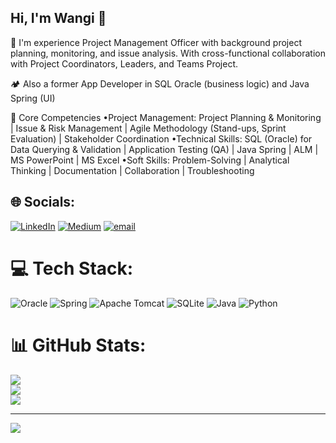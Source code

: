## Hi, I'm Wangi 🌟

💖 I'm experience Project Management Officer with background project planning, monitoring, and issue analysis. With cross-functional collaboration with Project Coordinators, Leaders, and Teams Project.

🏕 Also a former App Developer in SQL Oracle (business logic) and Java Spring (UI)


🤖 Core Competencies
•Project Management: Project Planning & Monitoring | Issue & Risk Management | Agile Methodology (Stand-ups, Sprint Evaluation) | Stakeholder Coordination
•Technical Skills: SQL (Oracle) for Data Querying & Validation | Application Testing (QA) | Java Spring | ALM | MS PowerPoint | MS Excel
•Soft Skills: Problem-Solving | Analytical Thinking | Documentation | Collaboration | Troubleshooting





## 🌐 Socials:
[![LinkedIn](https://img.shields.io/badge/LinkedIn-%230077B5.svg?logo=linkedin&logoColor=white)](https://linkedin.com/in/https://www.linkedin.com/in/galihwangiputri/) [![Medium](https://img.shields.io/badge/Medium-12100E?logo=medium&logoColor=white)](https://medium.com/@https://galihwangiputri.medium.com/) [![email](https://img.shields.io/badge/Email-D14836?logo=gmail&logoColor=white)](mailto:galihwangiputri@gmail.com) 

# 💻 Tech Stack:
![Oracle](https://img.shields.io/badge/Oracle-F80000?style=for-the-badge&logo=oracle&logoColor=white)
![Spring](https://img.shields.io/badge/spring-%236DB33F.svg?style=for-the-badge&logo=spring&logoColor=white) ![Apache Tomcat](https://img.shields.io/badge/apache%20tomcat-%23F8DC75.svg?style=for-the-badge&logo=apache-tomcat&logoColor=black) ![SQLite](https://img.shields.io/badge/sqlite-%2307405e.svg?style=for-the-badge&logo=sqlite&logoColor=white) ![Java](https://img.shields.io/badge/java-%23ED8B00.svg?style=for-the-badge&logo=openjdk&logoColor=white) ![Python](https://img.shields.io/badge/python-3670A0?style=for-the-badge&logo=python&logoColor=ffdd54)
# 📊 GitHub Stats:
![](https://github-readme-stats.vercel.app/api?username=galihwangiputri&theme=cobalt2&hide_border=false&include_all_commits=true&count_private=true)<br/>
![](https://nirzak-streak-stats.vercel.app/?user=galihwangiputri&theme=cobalt2&hide_border=false)<br/>
![](https://github-readme-stats.vercel.app/api/top-langs/?username=galihwangiputri&theme=cobalt2&hide_border=false&include_all_commits=true&count_private=true&layout=compact)

---
[![](https://visitcount.itsvg.in/api?id=galihwangiputri&icon=0&color=1)](https://visitcount.itsvg.in)

<!-- Proudly created with GPRM ( https://gprm.itsvg.in ) -->
